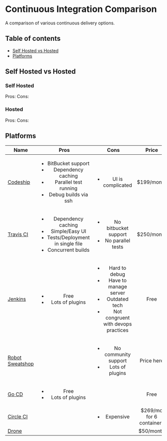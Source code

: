 # Continuous Integration Comparison

A comparison of various continuous delivery options. 

## Table of contents

- [Self Hosted vs Hosted](#self-hosted-vs-hosted)
- [Platforms](#platforms)

## Self Hosted vs Hosted

### Self Hosted
Pros:
Cons:

### Hosted

Pros: 
Cons:

## Platforms

| Name | Pros | Cons | Price |
|------|:-------------:|:-----------:|:-----:|
|[Codeship](https://codeship.com/) | <ul><li>BitBucket support</li><li>Dependency caching</li><li>Parallel test running</li><li>Debug builds via ssh</li></ul> | <ul><li>UI is complicated</li></ul> | $199/month |
|[Travis CI](https://travis-ci.org/) | <ul><li>Dependency caching</li><li>Simple/Easy UI</li><li>Tests/Deployment in single file </li><li>Concurrent builds</li></ul> | <ul><li>No bitbucket support</li><li>No parallel tests</li></ul> | $250/month |
|[Jenkins](https://jenkins-ci.org/) | <ul><li>Free</li><li>Lots of plugins</li></ul> | <ul><li>Hard to debug</li><li>Have to manage server</li><li>Outdated tech</li><li>Not congruent with devops practices</li></ul> | Free |
|[Robot Sweatshop](https://github.com/JScott/robot_sweatshop) |  | <ul><li>No community support</li><li>Lots of plugins</li></ul> | Price here |
|[Go CD](http://www.go.cd/) | <ul><li>Free</li><li>Lots of plugins</li></ul> | | Free |
|[Circle CI](https://circleci.com/) |  | <ul><li>Expensive</li></ul> | $269/mo for 6 containers |
|[Drone](https://drone.io/) | | | $50/month |
